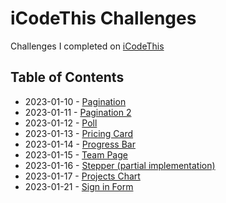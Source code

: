 # iCodeThis Challenges

Challenges I completed on [iCodeThis](https://www.icodethis.com)


## Table of Contents

* 2023-01-10 - [Pagination](2023-01-10.html)
* 2023-01-11 - [Pagination 2](2023-01-11.html)
* 2023-01-12 - [Poll](2023-01-12.html)
* 2023-01-13 - [Pricing Card](2023-01-13.html)
* 2023-01-14 - [Progress Bar](2023-01-14.html)
* 2023-01-15 - [Team Page](2023-01-15.html)
* 2023-01-16 - [Stepper (partial implementation)](2023-01-16.html)
* 2023-01-17 - [Projects Chart](2023-01-17.html)
* 2023-01-21 - [Sign in Form](2023-01-21.html)
